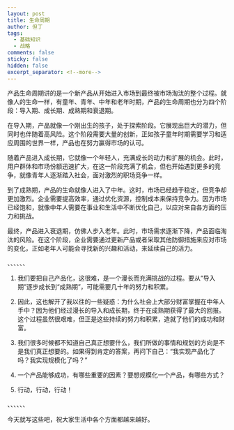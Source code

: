 ```yaml
---
layout: post
title: 生命周期
author: 但丁
tags:
  - 基础知识
  - 战略
comments: false
sticky: false
hidden: false
excerpt_separator: <!--more-->
---
```

产品生命周期讲的是一个新产品从开始进入市场到最终被市场淘汰的整个过程。就像人的生命一样，有童年、青年、中年和老年时期，产品的生命周期也分为四个阶段：导入期、成长期、成熟期和衰退期。

<!--more-->

在导入期，产品就像一个刚出生的孩子，处于探索阶段。它展现出巨大的潜力，但同时也伴随着高风险。这个阶段需要大量的创新，正如孩子童年时期需要学习和适应周围的世界一样，产品也在努力赢得市场的认可。

随着产品进入成长期，它就像一个年轻人，充满成长的动力和扩展的机会。此时，用户群体和市场份额迅速扩大，在这一阶段充满了机会，但也开始遇到更多的竞争，就像青年人逐渐踏入社会，面对激烈的职场竞争一样。

到了成熟期，产品的生命就像人进入了中年。这时，市场已经趋于稳定，但竞争却更加激烈。企业需要提高效率，通过优化资源，控制成本来保持竞争力。因为市场已经饱和，就像中年人需要在事业和生活中不断优化自己，以应对来自各方面的压力和挑战。

最终，产品进入衰退期，仿佛人步入老年。此时，市场需求逐渐下降，产品面临淘汰的风险。在这个阶段，企业需要通过更新产品或者采取其他防御措施来应对市场的变化，正如老年人可能会寻找新的兴趣和活动，来延续自己的活力。

、、、、、、
1. 我们要把自己产品化，这很难，是一个漫长而充满挑战的过程。要从“导入期”逐步成长到“成熟期”，可能需要几十年的努力和积累。
    
2. 因此，这也解开了我以往的一些疑惑：为什么社会上大部分财富掌握在中年人手中？因为他们经过漫长的导入和成长期，终于在成熟期获得了最大的回报。这个过程虽然很艰难，但正是这些持续的努力和积累，造就了他们的成功和财富。
    
3. 我们很多时候都不知道自己真正想要什么，我们所做的事情和规划的方向是不是我们真正想要的。如果得到肯定的答案，再问下自己：“我实现产品化了吗？我实现规模化了吗？”
    
4. 一个产品能够成功，有哪些重要的因素？要想规模化一个产品，有哪些方式？
    
5. 行动，行动，行动！

、、、、、、

今天就写这些吧，祝大家生活中各个方面都越来越好。